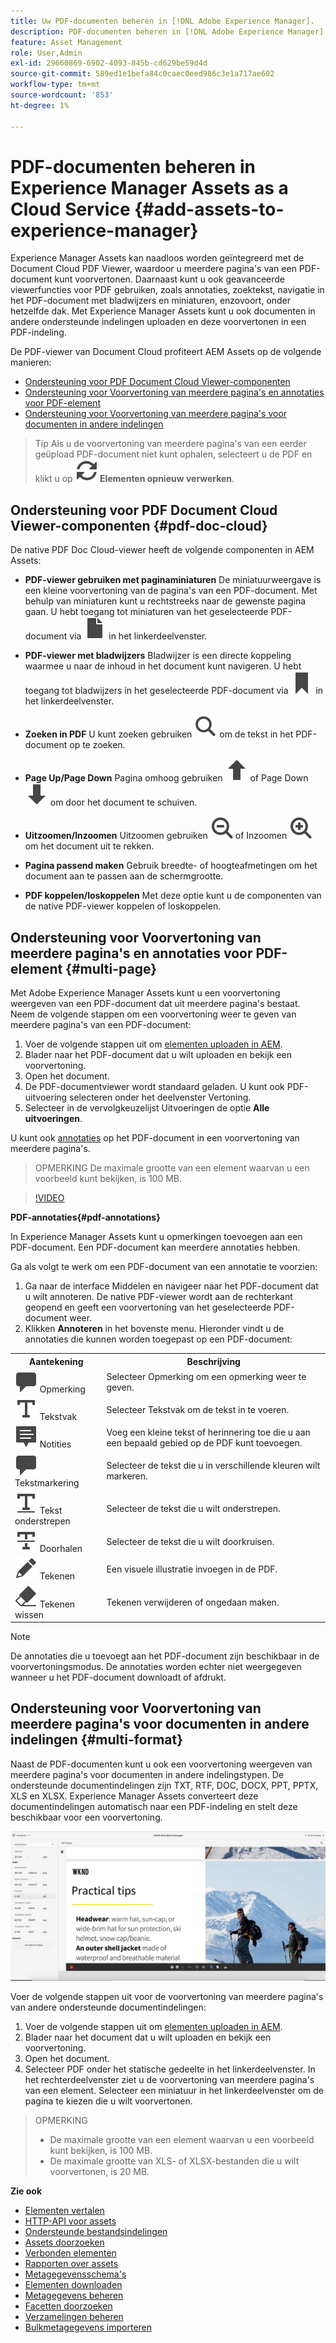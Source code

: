 ```yaml
---
title: Uw PDF-documenten beheren in [!DNL Adobe Experience Manager].
description: PDF-documenten beheren in [!DNL Adobe Experience Manager] als [!DNL Cloud Service].
feature: Asset Management
role: User,Admin
exl-id: 29660869-6902-4093-845b-cd629be59d4d
source-git-commit: 589ed1e1befa84c0caec0eed986c3e1a717ae602
workflow-type: tm+mt
source-wordcount: '853'
ht-degree: 1%

---
```


# PDF-documenten beheren in Experience Manager Assets as a Cloud Service {#add-assets-to-experience-manager}

Experience Manager Assets kan naadloos worden geïntegreerd met de Document Cloud PDF Viewer, waardoor u meerdere pagina&#39;s van een PDF-document kunt voorvertonen. Daarnaast kunt u ook geavanceerde viewerfuncties voor PDF gebruiken, zoals annotaties, zoektekst, navigatie in het PDF-document met bladwijzers en miniaturen, enzovoort, onder hetzelfde dak. Met Experience Manager Assets kunt u ook documenten in andere ondersteunde indelingen uploaden en deze voorvertonen in een PDF-indeling.

De PDF-viewer van Document Cloud profiteert AEM Assets op de volgende manieren:
* [Ondersteuning voor PDF Document Cloud Viewer-componenten](#pdf-doc-cloud)
* [Ondersteuning voor Voorvertoning van meerdere pagina&#39;s en annotaties voor PDF-element](#multi-page)
* [Ondersteuning voor Voorvertoning van meerdere pagina&#39;s voor documenten in andere indelingen](#multi-format)

> Tip
> Als u de voorvertoning van meerdere pagina&#39;s van een eerder geüpload PDF-document niet kunt ophalen, selecteert u de PDF en klikt u op **![Opnieuw verwerken](/help/assets/assets/Reprocess.svg) Elementen opnieuw verwerken**.
>

## Ondersteuning voor PDF Document Cloud Viewer-componenten {#pdf-doc-cloud}

De native PDF Doc Cloud-viewer heeft de volgende componenten in AEM Assets:

* **PDF-viewer gebruiken met paginaminiaturen** De miniatuurweergave is een kleine voorvertoning van de pagina&#39;s van een PDF-document. Met behulp van miniaturen kunt u rechtstreeks naar de gewenste pagina gaan. U hebt toegang tot miniaturen van het geselecteerde PDF-document via ![miniatuur](/help/assets/assets/thumbnail.svg) in het linkerdeelvenster.

* **PDF-viewer met bladwijzers** Bladwijzer is een directe koppeling waarmee u naar de inhoud in het document kunt navigeren. U hebt toegang tot bladwijzers in het geselecteerde PDF-document via ![bladwijzer](/help/assets/assets/bookmark.svg) in het linkerdeelvenster.

* **Zoeken in PDF** U kunt zoeken gebruiken ![zoeken](/help/assets/assets/Search.svg) om de tekst in het PDF-document op te zoeken.

* **Page Up/Page Down** Pagina omhoog gebruiken ![Page Up](/help/assets/assets/ArrowUp.svg) of Page Down ![Page Down](/help/assets/assets/ArrowDown.svg) om door het document te schuiven.

* **Uitzoomen/Inzoomen** Uitzoomen gebruiken ![Uitzoomen](/help/assets/assets/ZoomOut.svg) of Inzoomen ![Inzoomen](/help/assets/assets/ZoomIn.svg) om het document uit te rekken.

* **Pagina passend maken** Gebruik breedte- of hoogteafmetingen om het document aan te passen aan de schermgrootte.

* **PDF koppelen/loskoppelen** Met deze optie kunt u de componenten van de native PDF-viewer koppelen of loskoppelen.

## Ondersteuning voor Voorvertoning van meerdere pagina&#39;s en annotaties voor PDF-element {#multi-page}

Met Adobe Experience Manager Assets kunt u een voorvertoning weergeven van een PDF-document dat uit meerdere pagina&#39;s bestaat. Neem de volgende stappen om een voorvertoning weer te geven van meerdere pagina&#39;s van een PDF-document:

1. Voer de volgende stappen uit om [elementen uploaden in AEM](https://experienceleague.adobe.com/docs/experience-manager-cloud-service/content/assets/manage/add-assets.html?lang=en).
1. Blader naar het PDF-document dat u wilt uploaden en bekijk een voorvertoning.
1. Open het document.
1. De PDF-documentviewer wordt standaard geladen. U kunt ook PDF-uitvoering selecteren onder het deelvenster Vertoning.
1. Selecteer in de vervolgkeuzelijst Uitvoeringen de optie **Alle uitvoeringen**.

U kunt ook [annotaties](#pdf-annotations) op het PDF-document in een voorvertoning van meerdere pagina&#39;s.

> OPMERKING
> De maximale grootte van een element waarvan u een voorbeeld kunt bekijken, is 100 MB.
>

>[!VIDEO](https://video.tv.adobe.com/v/3409355)

<!--
![Multi-page Preview](/help/assets/assets/multi-page.png)
-->

**PDF-annotaties{#pdf-annotations}**

In Experience Manager Assets kunt u opmerkingen toevoegen aan een PDF-document. Een PDF-document kan meerdere annotaties hebben.

Ga als volgt te werk om een PDF-document van een annotatie te voorzien:
1. Ga naar de interface Middelen en navigeer naar het PDF-document dat u wilt annoteren. De native PDF-viewer wordt aan de rechterkant geopend en geeft een voorvertoning van het geselecteerde PDF-document weer.
1. Klikken **Annoteren** in het bovenste menu.
Hieronder vindt u de annotaties die kunnen worden toegepast op een PDF-document:

<table>
        <tr>
             <th> Aantekening </th>
            <th> Beschrijving </th>
        </tr>
        <tr>
           <td> <img src="/help/assets/assets/Comment.svg"> Opmerking </td>
            <td> Selecteer Opmerking om een opmerking weer te geven. </td>
        </tr>
        <tr>
            <td> <img src="/help/assets/assets/Text.svg"> Tekstvak </td>
            <td> Selecteer Tekstvak om de tekst in te voeren. </td>
        </tr>
        <tr>
            <td> <img src="/help/assets/assets/Note.svg"> Notities </td>
            <td> Voeg een kleine tekst of herinnering toe die u aan een bepaald gebied op de PDF kunt toevoegen. </td>
        </tr>
        <tr>
            <td> <img src="/help/assets/assets/Comment.svg"> Tekstmarkering </td>
            <td> Selecteer de tekst die u in verschillende kleuren wilt markeren. </td>
        </tr>
        <tr>
            <td> <img src="/help/assets/assets/TextUnderline.svg"> Tekst onderstrepen </td>
            <td> Selecteer de tekst die u wilt onderstrepen. </td>
        </tr>
        <tr>
            <td> <img src="/help/assets/assets/TextStrikethrough.svg"> Doorhalen </td>
            <td> Selecteer de tekst die u wilt doorkruisen. </td>
        </tr>
        <tr>
            <td> <img src="/help/assets/assets/Draw.svg"> Tekenen </td>
            <td> Een visuele illustratie invoegen in de PDF. </td>
        </tr>
        <tr>
            <td> <img src="/help/assets/assets/Erase.svg"> Tekenen wissen </td>
             <td> Tekenen verwijderen of ongedaan maken. </td>
        </tr>
    </table>

>[!NOTE]
>
>De annotaties die u toevoegt aan het PDF-document zijn beschikbaar in de voorvertoningsmodus. De annotaties worden echter niet weergegeven wanneer u het PDF-document downloadt of afdrukt.

## Ondersteuning voor Voorvertoning van meerdere pagina&#39;s voor documenten in andere indelingen {#multi-format}

Naast de PDF-documenten kunt u ook een voorvertoning weergeven van meerdere pagina&#39;s voor documenten in andere indelingstypen. De ondersteunde documentindelingen zijn TXT, RTF, DOC, DOCX, PPT, PPTX, XLS en XLSX. Experience Manager Assets converteert deze documentindelingen automatisch naar een PDF-indeling en stelt deze beschikbaar voor een voorvertoning.

![Voorvertoning van meerdere pagina&#39;s van documenten in andere indelingen](/help/assets/assets/multi-page-other-formats.png)

Voer de volgende stappen uit voor de voorvertoning van meerdere pagina&#39;s van andere ondersteunde documentindelingen:
1. Voer de volgende stappen uit om [elementen uploaden in AEM](https://experienceleague.adobe.com/docs/experience-manager-cloud-service/content/assets/manage/add-assets.html?lang=en).
1. Blader naar het document dat u wilt uploaden en bekijk een voorvertoning.
1. Open het document.
1. Selecteer PDF onder het statische gedeelte in het linkerdeelvenster. In het rechterdeelvenster ziet u de voorvertoning van meerdere pagina&#39;s van een element. Selecteer een miniatuur in het linkerdeelvenster om de pagina te kiezen die u wilt voorvertonen.

> OPMERKING
> * De maximale grootte van een element waarvan u een voorbeeld kunt bekijken, is 100 MB.
> * De maximale grootte van XLS- of XLSX-bestanden die u wilt voorvertonen, is 20 MB.
>

**Zie ook**

* [Elementen vertalen](translate-assets.md)
* [HTTP-API voor assets](mac-api-assets.md)
* [Ondersteunde bestandsindelingen](file-format-support.md)
* [Assets doorzoeken](search-assets.md)
* [Verbonden elementen](use-assets-across-connected-assets-instances.md)
* [Rapporten over assets](asset-reports.md)
* [Metagegevensschema&#39;s](metadata-schemas.md)
* [Elementen downloaden](download-assets-from-aem.md)
* [Metagegevens beheren](manage-metadata.md)
* [Facetten doorzoeken](search-facets.md)
* [Verzamelingen beheren](manage-collections.md)
* [Bulkmetagegevens importeren](metadata-import-export.md)
